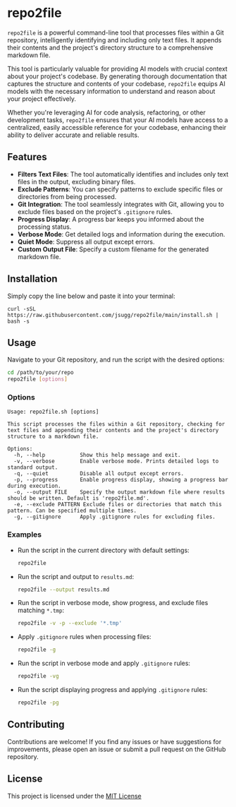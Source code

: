 # repo2file

`repo2file` is a powerful command-line tool that processes files within a Git repository, intelligently identifying and including only text files. It appends their contents and the project's directory structure to a comprehensive markdown file.

This tool is particularly valuable for providing AI models with crucial context about your project's codebase. By generating thorough documentation that captures the structure and contents of your codebase, `repo2file` equips AI models with the necessary information to understand and reason about your project effectively.

Whether you're leveraging AI for code analysis, refactoring, or other development tasks, `repo2file` ensures that your AI models have access to a centralized, easily accessible reference for your codebase, enhancing their ability to deliver accurate and reliable results.

## Features

- **Filters Text Files**: The tool automatically identifies and includes only text files in the output, excluding binary files.
- **Exclude Patterns**: You can specify patterns to exclude specific files or directories from being processed.
- **Git Integration**: The tool seamlessly integrates with Git, allowing you to exclude files based on the project's `.gitignore` rules.
- **Progress Display**: A progress bar keeps you informed about the processing status.
- **Verbose Mode**: Get detailed logs and information during the execution.
- **Quiet Mode**: Suppress all output except errors.
- **Custom Output File**: Specify a custom filename for the generated markdown file.

## Installation

Simply copy the line below and paste it into your terminal:

```curl -sSL https://raw.githubusercontent.com/jsugg/repo2file/main/install.sh | bash -s```

## Usage

Navigate to your Git repository, and run the script with the desired options:

```bash
cd /path/to/your/repo
repo2file [options]
```

### Options

```
Usage: repo2file.sh [options]

This script processes the files within a Git repository, checking for text files and appending their contents and the project's directory structure to a markdown file.

Options:
  -h, --help           Show this help message and exit.
  -v, --verbose        Enable verbose mode. Prints detailed logs to standard output.
  -q, --quiet          Disable all output except errors.
  -p, --progress       Enable progress display, showing a progress bar during execution.
  -o, --output FILE    Specify the output markdown file where results should be written. Default is 'repo2file.md'.
  -e, --exclude PATTERN Exclude files or directories that match this pattern. Can be specified multiple times.
  -g, --gitignore      Apply .gitignore rules for excluding files.
```

### Examples

- Run the script in the current directory with default settings:

  ```bash
  repo2file
  ```

- Run the script and output to `results.md`:

  ```bash
  repo2file --output results.md
  ```

- Run the script in verbose mode, show progress, and exclude files matching `*.tmp`:

  ```bash
  repo2file -v -p --exclude '*.tmp'
  ```

- Apply `.gitignore` rules when processing files:

  ```bash
  repo2file -g
  ```

- Run the script in verbose mode and apply `.gitignore` rules:

  ```bash
  repo2file -vg
  ```

- Run the script displaying progress and applying `.gitignore` rules:

  ```bash
  repo2file -pg
  ```

## Contributing

Contributions are welcome! If you find any issues or have suggestions for improvements, please open an issue or submit a pull request on the GitHub repository.

## License

This project is licensed under the [MIT License](LICENSE)